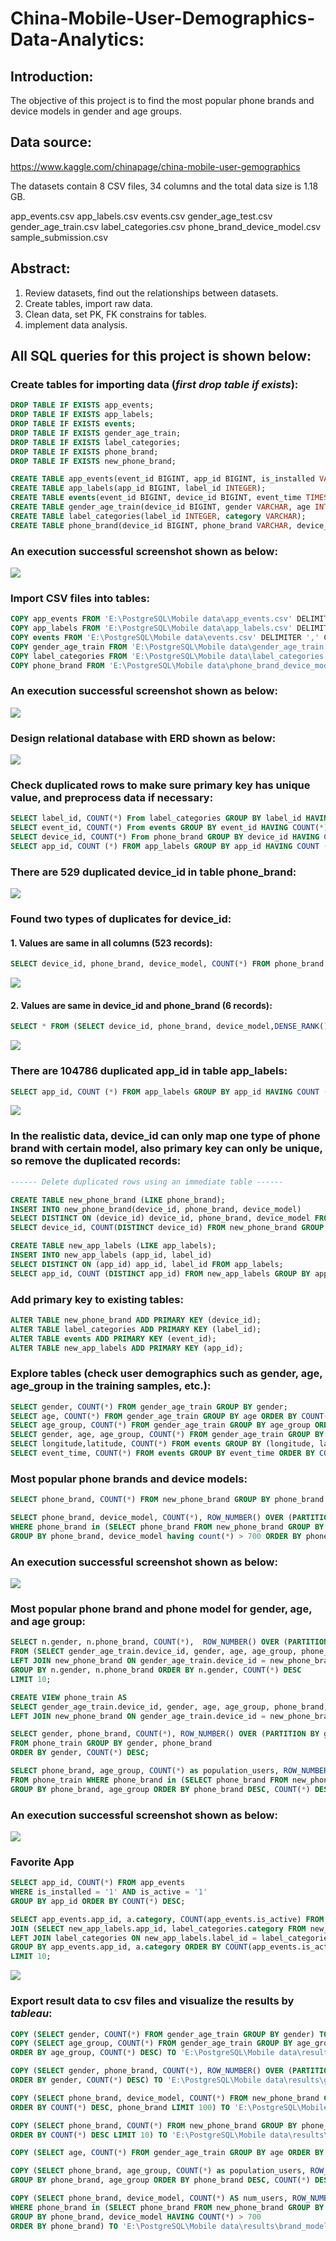 # **China-Mobile-User-Demographics-Data-Analytics:**

## **Introduction:**

The objective of this project is to find the most popular phone brands and device models in gender and age groups.

## **Data source:**

https://www.kaggle.com/chinapage/china-mobile-user-gemographics

The datasets contain 8 CSV files, 34 columns and the total data size is 1.18 GB.

app_events.csv
app_labels.csv
events.csv
gender_age_test.csv
gender_age_train.csv
label_categories.csv
phone_brand_device_model.csv
sample_submission.csv

## **Abstract:**

1. Review datasets, find out the relationships between datasets.
2. Create tables, import raw data.
3. Clean data, set PK, FK constrains for tables.
4. implement data analysis.

## **All SQL queries for this project is shown below:**

### **Create tables for importing data (*first drop table if exists*):**

```SQL
DROP TABLE IF EXISTS app_events;
DROP TABLE IF EXISTS app_labels;
DROP TABLE IF EXISTS events;
DROP TABLE IF EXISTS gender_age_train;
DROP TABLE IF EXISTS label_categories;
DROP TABLE IF EXISTS phone_brand;
DROP TABLE IF EXISTS new_phone_brand;

CREATE TABLE app_events(event_id BIGINT, app_id BIGINT, is_installed VARCHAR, is_active VARCHAR);
CREATE TABLE app_labels(app_id BIGINT, label_id INTEGER);
CREATE TABLE events(event_id BIGINT, device_id BIGINT, event_time TIMESTAMP, longitude NUMERIC, latitude NUMERIC);
CREATE TABLE gender_age_train(device_id BIGINT, gender VARCHAR, age INTEGER, age_group VARCHAR);
CREATE TABLE label_categories(label_id INTEGER, category VARCHAR);
CREATE TABLE phone_brand(device_id BIGINT, phone_brand VARCHAR, device_model VARCHAR);
```

### **An execution successful screenshot shown as below:**

![](https://github.com/BaomeiW/China-Mobile-User-Demographics-Data-Analytics/blob/main/results/create%20table%20execution%20result.png)

### **Import CSV files into tables:**

```SQL
COPY app_events FROM 'E:\PostgreSQL\Mobile data\app_events.csv' DELIMITER ',' CSV HEADER; 
COPY app_labels FROM 'E:\PostgreSQL\Mobile data\app_labels.csv' DELIMITER ',' CSV HEADER;
COPY events FROM 'E:\PostgreSQL\Mobile data\events.csv' DELIMITER ',' CSV HEADER;
COPY gender_age_train FROM 'E:\PostgreSQL\Mobile data\gender_age_train.csv' DELIMITER ',' CSV HEADER;
COPY label_categories FROM 'E:\PostgreSQL\Mobile data\label_categories.csv' DELIMITER ',' CSV HEADER;
COPY phone_brand FROM 'E:\PostgreSQL\Mobile data\phone_brand_device_model.csv' DELIMITER ',' CSV HEADER;
```

### **An execution successful screenshot shown as below:**

![](https://github.com/BaomeiW/China-Mobile-User-Demographics-Data-Analytics/blob/main/results/import%20data%20execution%20result%20.png)

### **Design relational database with ERD shown as below:**

![](https://github.com/BaomeiW/China-Mobile-User-Demographics-Data-Analytics/blob/main/results/ERD.png)

### **Check duplicated rows to make sure primary key has unique value, and preprocess data if necessary:**

```SQL
SELECT label_id, COUNT(*) From label_categories GROUP BY label_id HAVING COUNT(*) > 1;
SELECT event_id, COUNT(*) From events GROUP BY event_id HAVING COUNT(*) > 1;
SELECT device_id, COUNT(*) From phone_brand GROUP BY device_id HAVING COUNT(*) > 1;
SELECT app_id, COUNT (*) FROM app_labels GROUP BY app_id HAVING COUNT (*) > 1;
```
### **There are 529 duplicated device_id in table phone_brand:**

![](https://github.com/BaomeiW/China-Mobile-User-Demographics-Data-Analytics/blob/main/results/device_id%20check.png)

### **Found two types of duplicates for device_id:**
#### 1. Values are same in all columns (523 records):

```SQL
SELECT device_id, phone_brand, device_model, COUNT(*) FROM phone_brand Group BY (device_id, phone_brand, device_model) HAVING COUNT(*) > 1 ORDER  BY device_id;
```
![](https://github.com/BaomeiW/China-Mobile-User-Demographics-Data-Analytics/blob/main/results/device_id%20duplicate%201.png)

#### 2. Values are same in device_id and phone_brand (6 records):

```SQL
SELECT * FROM (SELECT device_id, phone_brand, device_model,DENSE_RANK() OVER (PARTITION BY device_id ORDER BY (phone_brand, device_model)) From phone_brand) AS phone_brand1 WHERE DENSE_RANK > 1;
```
![](https://github.com/BaomeiW/China-Mobile-User-Demographics-Data-Analytics/blob/main/results/device_id%20duplicate%202.png)


### **There are 104786 duplicated app_id in table app_labels:**

```SQL
SELECT app_id, COUNT (*) FROM app_labels GROUP BY app_id HAVING COUNT (*) > 1;
```
![](https://github.com/BaomeiW/China-Mobile-User-Demographics-Data-Analytics/blob/main/results/app_id%20check.png) 

### **In the realistic data, device_id can only map one type of phone brand with certain model, also primary key can only be unique, so remove the duplicated records:**

```SQL
------ Delete duplicated rows using an immediate table ------

CREATE TABLE new_phone_brand (LIKE phone_brand);
INSERT INTO new_phone_brand(device_id, phone_brand, device_model)
SELECT DISTINCT ON (device_id) device_id, phone_brand, device_model FROM phone_brand;
SELECT device_id, COUNT(DISTINCT device_id) FROM new_phone_brand GROUP BY device_id;

CREATE TABLE new_app_labels (LIKE app_labels);
INSERT INTO new_app_labels (app_id, label_id)
SELECT DISTINCT ON (app_id) app_id, label_id FROM app_labels;
SELECT app_id, COUNT (DISTINCT app_id) FROM new_app_labels GROUP BY app_id;
```
### **Add primary key to existing tables:**

```SQL
ALTER TABLE new_phone_brand ADD PRIMARY KEY (device_id);
ALTER TABLE label_categories ADD PRIMARY KEY (label_id);
ALTER TABLE events ADD PRIMARY KEY (event_id);
ALTER TABLE new_app_labels ADD PRIMARY KEY (app_id);
```

### **Explore tables (check user demographics such as gender, age, age_group in the training samples, etc.):**

```SQL
SELECT gender, COUNT(*) FROM gender_age_train GROUP BY gender;
SELECT age, COUNT(*) FROM gender_age_train GROUP BY age ORDER BY COUNT(*) DESC;
SELECT age_group, COUNT(*) FROM gender_age_train GROUP BY age_group ORDER BY age_group, COUNT(*) DESC;
SELECT gender, age, age_group, COUNT(*) FROM gender_age_train GROUP BY gender, age, age_group ORDER BY gender, COUNT(*) DESC;
SELECT longitude,latitude, COUNT(*) FROM events GROUP BY (longitude, latitude) ORDER BY COUNT(*) DESC;
SELECT event_time, COUNT(*) FROM events GROUP BY event_time ORDER BY COUNT(*) DESC;
```

### **Most popular phone brands and device models:**

```SQL
SELECT phone_brand, COUNT(*) FROM new_phone_brand GROUP BY phone_brand ORDER BY COUNT(*) DESC LIMIT 10;

SELECT phone_brand, device_model, COUNT(*), ROW_NUMBER() OVER (PARTITION BY phone_brand ORDER BY COUNT(*) DESC) as rank FROM new_phone_brand 
WHERE phone_brand in (SELECT phone_brand FROM new_phone_brand GROUP BY phone_brand ORDER BY COUNT(*) DESC LIMIT 3)
GROUP BY phone_brand, device_model having count(*) > 700 ORDER BY phone_brand;
```
### **An execution successful screenshot shown as below:**

![](https://github.com/BaomeiW/China-Mobile-User-Demographics-Data-Analytics/blob/main/results/most%20popular%20brands.png)

### **Most popular phone brand and phone model for gender, age, and age group:**

```SQL
SELECT n.gender, n.phone_brand, COUNT(*),  ROW_NUMBER() OVER (PARTITION BY n.gender ORDER BY COUNT(*) DESC) AS row_num
FROM (SELECT gender_age_train.device_id, gender, age, age_group, phone_brand, device_model FROM gender_age_train
LEFT JOIN new_phone_brand ON gender_age_train.device_id = new_phone_brand.device_id) AS n
GROUP BY n.gender, n.phone_brand ORDER BY n.gender, COUNT(*) DESC
LIMIT 10;

CREATE VIEW phone_train AS 
SELECT gender_age_train.device_id, gender, age, age_group, phone_brand, device_model FROM gender_age_train
LEFT JOIN new_phone_brand ON gender_age_train.device_id = new_phone_brand.device_id

SELECT gender, phone_brand, COUNT(*), ROW_NUMBER() OVER (PARTITION BY gender ORDER BY COUNT(*) DESC) AS row_num_rank
FROM phone_train GROUP BY gender, phone_brand
ORDER BY gender, COUNT(*) DESC;

SELECT phone_brand, age_group, COUNT(*) as population_users, ROW_NUMBER() OVER (PARTITION BY phone_brand ORDER BY COUNT(*) DESC) AS rank
FROM phone_train WHERE phone_brand in (SELECT phone_brand FROM new_phone_brand GROUP BY phone_brand ORDER BY COUNT(*) DESC LIMIT 3)
GROUP BY phone_brand, age_group ORDER BY phone_brand DESC, COUNT(*) DESC;
```
### **An execution successful screenshot shown as below:**

![](https://github.com/BaomeiW/China-Mobile-User-Demographics-Data-Analytics/blob/main/results/most%20popular%20brand%20female%20group.png)

### **Favorite App**

```SQL
SELECT app_id, COUNT(*) FROM app_events
WHERE is_installed = '1' AND is_active = '1'
GROUP BY app_id ORDER BY COUNT(*) DESC;

SELECT app_events.app_id, a.category, COUNT(app_events.is_active) FROM app_events
JOIN (SELECT new_app_labels.app_id, label_categories.category FROM new_app_labels
LEFT JOIN label_categories ON new_app_labels.label_id = label_categories.label_id) AS a ON app_events.app_id = a.app_id
GROUP BY app_events.app_id, a.category ORDER BY COUNT(app_events.is_active) DESC
LIMIT 10;
```

![](https://github.com/BaomeiW/China-Mobile-User-Demographics-Data-Analytics/blob/main/results/favorite%20app.png)

### **Export result data to csv files and visualize the results by *tableau*:**

```SQL
COPY (SELECT gender, COUNT(*) FROM gender_age_train GROUP BY gender) TO 'E:\PostgreSQL\Mobile data\results\gender_ratio.csv' DELIMITER ',' CSV HEADER; 
COPY (SELECT age_group, COUNT(*) FROM gender_age_train GROUP BY age_group  
ORDER BY age_group, COUNT(*) DESC) TO 'E:\PostgreSQL\Mobile data\results\age_group.csv' DELIMITER ',' CSV HEADER;

COPY (SELECT gender, phone_brand, COUNT(*), ROW_NUMBER() OVER (PARTITION BY gender ORDER BY COUNT(*) DESC) AS row_num_rank FROM phone_train GROUP BY gender, phone_brand
ORDER BY gender, COUNT(*) DESC) TO 'E:\PostgreSQL\Mobile data\results\gender_brand.csv' DELIMITER ',' CSV HEADER;

COPY (SELECT phone_brand, device_model, COUNT(*) FROM new_phone_brand GROUP BY phone_brand, device_model
ORDER BY COUNT(*) DESC, phone_brand LIMIT 100) TO 'E:\PostgreSQL\Mobile data\results\brand_model.csv' DELIMITER ',' CSV HEADER;

COPY (SELECT phone_brand, COUNT(*) FROM new_phone_brand GROUP BY phone_brand 
ORDER BY COUNT(*) DESC LIMIT 10) TO 'E:\PostgreSQL\Mobile data\results\brand.csv' DELIMITER ',' CSV HEADER;

COPY (SELECT age, COUNT(*) FROM gender_age_train GROUP BY age ORDER BY COUNT(*) DESC) TO 'E:\PostgreSQL\Mobile data\results\age.csv' DELIMITER ',' CSV HEADER;

COPY (SELECT phone_brand, age_group, COUNT(*) as population_users, ROW_NUMBER() OVER (PARTITION BY phone_brand ORDER BY COUNT(*) DESC) AS rank FROM phone_train WHERE phone_brand IN (SELECT phone_brand FROM new_phone_brand GROUP BY phone_brand ORDER BY COUNT(*) DESC LIMIT 10)
GROUP BY phone_brand, age_group ORDER BY phone_brand DESC, COUNT(*) DESC) TO 'E:\PostgreSQL\Mobile data\results\age_brand.csv' DELIMITER ',' CSV HEADER;

COPY (SELECT phone_brand, device_model, COUNT(*) AS num_users, ROW_NUMBER() OVER (PARTITION BY phone_brand ORDER BY COUNT(*) DESC) AS rank FROM new_phone_brand 
WHERE phone_brand in (SELECT phone_brand FROM new_phone_brand GROUP BY phone_brand ORDER BY COUNT(*) DESC LIMIT 3)
GROUP BY phone_brand, device_model HAVING COUNT(*) > 700
ORDER BY phone_brand) TO 'E:\PostgreSQL\Mobile data\results\brand_model.csv' DELIMITER ',' CSV HEADER;
```




